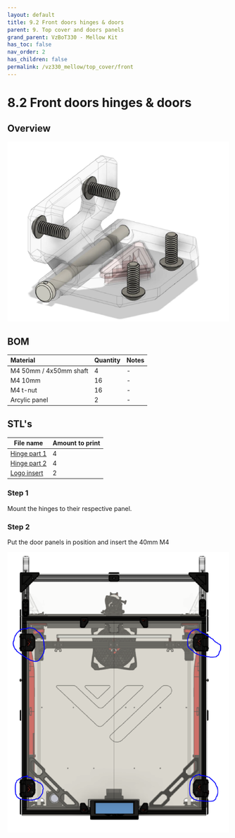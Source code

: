 ```yaml
---
layout: default
title: 9.2 Front doors hinges & doors
parent: 9. Top cover and doors panels
grand_parent: VzBoT330 - Mellow Kit
has_toc: false
nav_order: 2
has_children: false
permalink: /vz330_mellow/top_cover/front
---
```


# 8.2 Front doors hinges & doors

## Overview
![Overview](../../assets/images/manual/vz330_mellow/top_cover/doors/overview.png)
<br/>

## BOM

| Material        | Quantity          | Notes |
|:-------------|:------------------|:------|
| M4 50mm / 4x50mm shaft | 4 | - |
| M4 10mm | 16 | - |
| M4 t-nut | 16 | - |
| Arcylic panel | 2 | - |

## STL's

| File name | Amount to print |
|-----------|-----------------|
| <a href="https://github.com/VzBoT3D/VzBoT-Vz330/blob/master/Assemblies%20BOM%20and%20STL/enclosure/Front%20door%20hinges/Front%20door%20hinge%20part1.stl">Hinge part 1</a> | 4 |
| <a href="https://github.com/VzBoT3D/VzBoT-Vz330/blob/master/Assemblies%20BOM%20and%20STL/enclosure/Front%20door%20hinges/Front%20door%20hinge%20part2.stl" target="_blank">Hinge part 2</a> | 4 |
| <a href="https://github.com/VzBoT3D/VzBoT-Vz330/blob/master/Assemblies%20BOM%20and%20STL/enclosure/Front%20door%20hinges/logo%20insert.stl" target="_blank">Logo insert</a> | 2 |


### Step 1
Mount the hinges to their respective panel.

### Step 2
Put the door panels in position and insert the 40mm M4
<br/>

![Doors](../../assets/images/manual/vz330_mellow/top_cover/doors/step2.png)